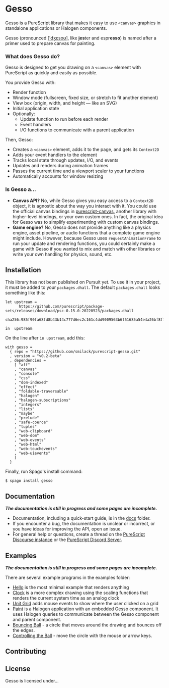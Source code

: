 # Gesso

Gesso is a PureScript library that makes it easy to use `<canvas>` graphics in standalone applications or Halogen components.

Gesso (pronounced [['dʒɛsoʊ]](https://en.wikipedia.org/wiki/Help:IPA/English), like **jes**ter and espr**esso**) is named after a primer used to prepare canvas for painting.

### What does Gesso do?

Gesso is designed to get you drawing on a `<canvas>` element with PureScript as quickly and easily as possible.

You provide Gesso with:

- Render function
- Window mode (fullscreen, fixed size, or stretch to fit another element)
- View box (origin, width, and height — like an SVG)
- Initial application state
- Optionally:
  - Update function to run before each render
  - Event handlers
  - I/O functions to communicate with a parent application

Then, Gesso:

- Creates a `<canvas>` element, adds it to the page, and gets its `Context2D`
- Adds your event handlers to the element
- Tracks local state through updates, I/O, and events
- Updates and renders during animation frames
- Passes the current time and a viewport scaler to your functions
- Automatically accounts for window resizing

### Is Gesso a...

- **Canvas API?** No, while Gesso gives you easy access to a `Context2D` object, it is agnostic about the way you interact with it. You could use the official canvas bindings in [purescript-canvas](https://pursuit.purescript.org/packages/purescript-canvas), another library with higher-level bindings, or your own custom ones. In fact, the original idea for Gesso was to simplify experimenting with custom canvas bindings.
- **Game engine?** No, Gesso does not provide anything like a physics engine, asset pipeline, or audio functions that a complete game engine might include. However, because Gesso uses `requestAnimationFrame` to run your update and rendering functions, you could certainly make a game with Gesso if you wanted to mix and match with other libraries or write your own handling for physics, sound, etc.

## Installation

This library has not been published on Pursuit yet. To use it in your project, it must be added to your `packages.dhall`. The default `packages.dhall` looks something like this:

```dhall
let upstream =
      https://github.com/purescript/package-sets/releases/download/psc-0.15.0-20220523/packages.dhall
        sha256:985f90fa68fd8b43b14c777d6ec2c161c4dd9009563b6f51685a54e4a26bf8ff

in  upstream
```

On the line after `in upstream`, add this:

```dhall
with gesso =
  { repo = "https://github.com/smilack/purescript-gesso.git"
  , version = "v0.2-beta"
  , dependencies =
    [ "aff"
    , "canvas"
    , "console"
    , "css"
    , "dom-indexed"
    , "effect"
    , "foldable-traversable"
    , "halogen"
    , "halogen-subscriptions"
    , "integers"
    , "lists"
    , "maybe"
    , "prelude"
    , "safe-coerce"
    , "tuples"
    , "web-clipboard"
    , "web-dom"
    , "web-events"
    , "web-html"
    , "web-touchevents"
    , "web-uievents"
    ]
  }
```

Finally, run Spago's install command:

```console
$ spago install gesso
```

## Documentation

***The documentation is still in progress and some pages are incomplete.***

- Documentation, including a quick-start guide, is in the [docs](docs) folder.
- If you encounter a bug, the documentation is unclear or incorrect, or you have ideas for improving the API, open an issue.
- For general help or questions, create a thread on the [PureScript Discourse instance](https://discourse.purescript.org/) or the [PureScript Discord Server](https://purescript.org/chat).

## Examples

***The documentation is still in progress and some pages are incomplete.***

There are several example programs in the examples folder:

- [Hello](examples/hello) is the most minimal example that renders anything
- [Clock](examples/clock) is a more complex drawing using the scaling functions that renders the current system time as an analog clock
- [Unit Grid](examples/unit-grid) adds mouse events to show where the user clicked on a grid
- [Paint](examples/paint) is a Halogen application with an embedded Gesso component. It uses Halogen queries to communicate between the Gesso component and parent component.
- [Bouncing Ball](examples/bouncing-ball) - a circle that moves around the drawing and bounces off the edges.
- [Controlling the Ball](examples/controlling-ball) - move the circle with the mouse or arrow keys.

## Contributing

## License

Gesso is licensed under...
